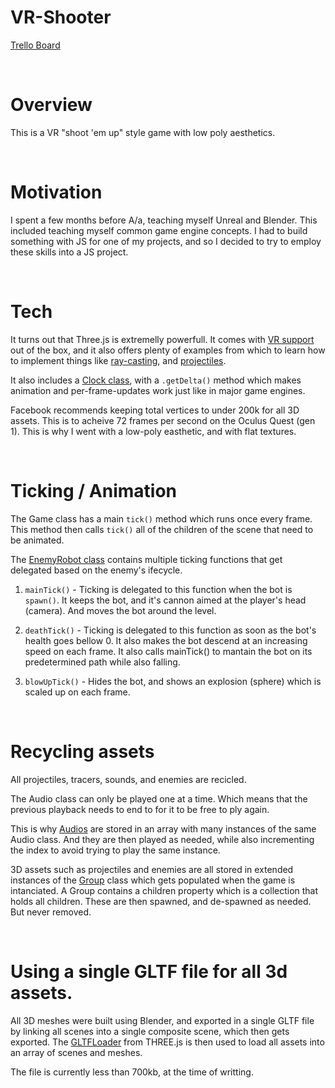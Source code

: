 # VR-Shooter

[Trello Board](https://trello.com/b/z9iiNjO8/js-project#)

<br>

# Overview

This is a VR "shoot 'em up" style game with low poly aesthetics.

<br>

# Motivation

I spent a few months before A/a, teaching myself Unreal and Blender. This included teaching myself common game engine concepts. I had to build something with JS for one of my projects, and so I decided to try to employ these skills into a JS project.

<br>

# Tech

It turns out that Three.js is extremelly powerfull. It comes with [VR support](https://threejs.org/docs/#manual/en/introduction/How-to-create-VR-content) out of the box, and it also offers plenty of examples from which to learn how to implement things like [ray-casting](https://threejs.org/examples/?q=vr#webxr_vr_dragging), and [projectiles](https://threejs.org/examples/webxr_vr_cubes.html).

It also includes a [Clock class](https://threejs.org/docs/#api/en/core/Clock), with a `.getDelta()` method which makes animation and per-frame-updates work just like in major game engines.

Facebook recommends keeping total vertices to under 200k for all 3D assets. This is to acheive 72 frames per second on the Oculus Quest (gen 1). This is why I went with a low-poly easthetic, and with flat textures.

<br>

# Ticking / Animation

The Game class has a main `tick()` method which runs once every frame. This method then calls `tick()` all of the children of the scene that need to be animated.

The [EnemyRobot class](https://github.com/JoseMiralles/VR-Shooter/blob/main/src/scripts/enemy_robot.js#L169) contains multiple ticking functions that get delegated based on the enemy's ifecycle.

1. `mainTick()` - Ticking is delegated to this function when the bot is `spawn()`. It keeps the bot, and it's cannon aimed at the player's head (camera). And moves the bot around the level.

2. `deathTick()` - Ticking is delegated to this function as soon as the bot's health goes bellow 0. It also makes the bot descend at an increasing speed on each frame. It also calls mainTick() to mantain the bot on its predetermined path while also falling.

3. `blowUpTick()` - Hides the bot, and shows an explosion (sphere) which is scaled up on each frame.

<br>

# Recycling assets

All projectiles, tracers, sounds, and enemies are recicled.

The Audio class can only be played one at a time. Which means that the previous playback needs to end to for it to be free to ply again.

This is why [Audios](https://threejs.org/docs/#api/en/audio/Audio) are stored in an array with many instances of the same Audio class. And they are then played as needed, while also incrementing the index to avoid trying to play the same instance.

3D assets such as projectiles and enemies are all stored in extended instances of the [Group](https://threejs.org/docs/#api/en/objects/Group) class which gets populated when the game is intanciated. A Group contains a children property which is a collection that holds all children. These are then spawned, and de-spawned as needed. But never removed.

<br>

# Using a single GLTF file for all 3d assets.

All 3D meshes were built using Blender, and exported in a single GLTF file by linking all scenes into a single composite scene, which then gets exported. The [GLTFLoader](https://threejs.org/docs/#examples/en/loaders/GLTFLoader) from THREE.js is then used to load all assets into an array of scenes and meshes.

The file is currently less than 700kb, at the time of writting.

<br>